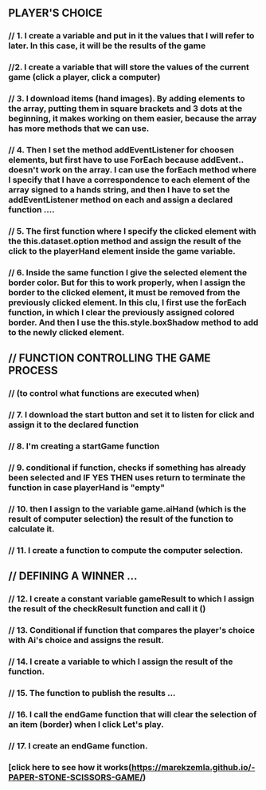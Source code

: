 ## PLAYER'S CHOICE

### 
### // 1. I create a variable and put in it the values that I will refer to later. In this case, it will be the results of the game
### //2. I create a variable that will store the values of the current game (click a player, click a computer)
### // 3. I download items (hand images). By adding elements to the array, putting them in square brackets and 3 dots at the beginning, it makes working on them easier, because the array has more methods that we can use.
### // 4. Then I set the method addEventListener for choosen elements, but first have to use ForEach  because addEvent.. doesn't work on the array. I can use the forEach method where I specify that I have a correspondence to each element of the array signed to a hands string, and then I have to set the addEventListener method on each and assign a declared function ....
### // 5. The first function where I specify the clicked element with the this.dataset.option method and assign the result of the click to the playerHand element inside the game variable.
### // 6. Inside the same function I give the selected element the border color. But for this to work properly, when I assign the border to the clicked element, it must be removed from the previously clicked element. In this clu, I first use the forEach function, in which I clear the previously assigned colored border. And then I use the this.style.boxShadow method to add to the newly clicked element.
## // FUNCTION CONTROLLING THE GAME PROCESS
### // (to control what functions are executed when)

### // 7. I download the start button and set it to listen for click and assign it to the declared function
### // 8. I'm creating a startGame function
### // 9. conditional if function, checks if something has already been selected and IF YES THEN uses return to terminate the function in case playerHand is "empty"
### // 10. then I assign to the variable game.aiHand (which is the result of computer selection) the result of the function to calculate it.
### // 11. I create a function to compute the computer selection.
## // DEFINING A WINNER ... 

### // 12. I create a constant variable gameResult to which I assign the result of the checkResult function and call it ()
### // 13. Conditional if function that compares the player's choice with Ai's choice and assigns the result.
### // 14. I create a variable to which I assign the result of the function.
### // 15. The function to publish the results ...
### // 16. I call the endGame function that will clear the selection of an item (border) when I click Let's play.
### // 17. I create an endGame function.
### [click here to see how it works(https://marekzemla.github.io/-PAPER-STONE-SCISSORS-GAME/)
